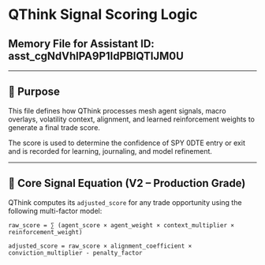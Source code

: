 # QThink Signal Scoring Logic
## Memory File for Assistant ID: asst_cgNdVhlPA9P1IdPBlQTlJM0U

---

## 🧠 Purpose

This file defines how QThink processes mesh agent signals, macro overlays, volatility context, alignment, and learned reinforcement weights to generate a final trade score.

The score is used to determine the confidence of SPY 0DTE entry or exit and is recorded for learning, journaling, and model refinement.

---

## 🧮 Core Signal Equation (V2 – Production Grade)

QThink computes its `adjusted_score` for any trade opportunity using the following multi-factor model:

```text
raw_score = ∑ (agent_score × agent_weight × context_multiplier × reinforcement_weight)

adjusted_score = raw_score × alignment_coefficient × conviction_multiplier - penalty_factor

